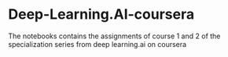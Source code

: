 # Deep-Learning.AI-coursera
The notebooks contains the assignments of course 1 and 2 of the specialization series from deep learning.ai on coursera
